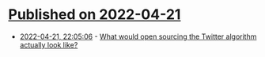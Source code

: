 # [Published on 2022-04-21](index.md)

* [2022-04-21, 22:05:06](https://news.ycombinator.com/item?id=31115755) - [What would open sourcing the Twitter algorithm actually look like?](https://transitivebullsh.it/oss-twitter-algorithm-part-1)
